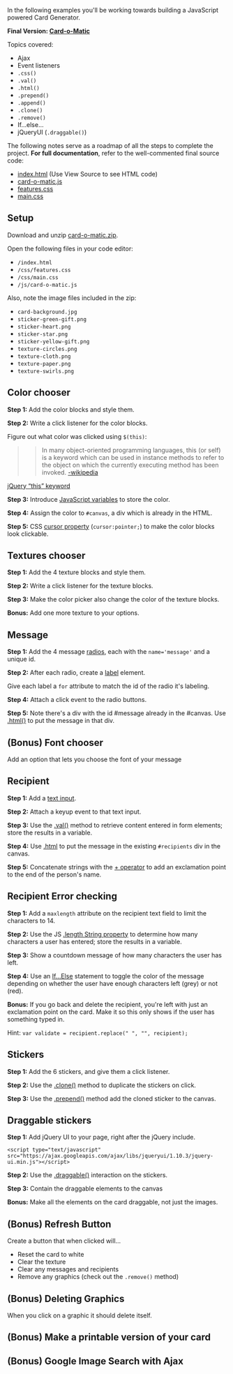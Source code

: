 
In the following examples you'll be working towards building a JavaScript powered Card Generator.

**Final Version: [Card-o-Matic](/examples/_js/card-o-matic/)**

Topics covered:

* Ajax
* Event listeners
* `.css()`
* `.val()`
* `.html()`
* `.prepend()`
* `.append()`
* `.clone()`
* `.remove()`
* If...else...
* jQueryUI (`.draggable()`)

The following notes serve as a roadmap of all the steps to complete the project. 
**For full documentation**, refer to the well-commented final source code:

* [index.html](/examples/_js/card-o-matic/) (Use View Source to see HTML code)
* [card-o-matic.js](/examples/_js/card-o-matic/js/card-o-matic.js)
* [features.css](/examples/_js/card-o-matic/css/features.css)
* [main.css](/examples/_js/card-o-matic/css/main.css)



## Setup
Download and unzip [card-o-matic.zip](/examples/_js/card-o-matic/card-o-matic.zip).

Open the following files in your code editor:

* `/index.html`
* `/css/features.css`
* `/css/main.css`
* `/js/card-o-matic.js`

Also, note the image files included in the zip:

* `card-background.jpg`
* `sticker-green-gift.png`
* `sticker-heart.png`
* `sticker-star.png`
* `sticker-yellow-gift.png`
* `texture-circles.png`
* `texture-cloth.png`
* `texture-paper.png`
* `texture-swirls.png`

## Color chooser
**Step 1:** Add the color blocks and style them.

**Step 2:** Write a click listener for the color blocks.

Figure out what color was clicked using `$(this)`:

>>In many object-oriented programming languages, this (or self) is a keyword which can be used in instance methods to refer to the object on which the currently executing method has been invoked. [-wikipedia](http://en.wikipedia.org/wiki/This_%28computer_science%29)

[jQuery &ldquo;this&rdquo; keyword](http://learn.jquery.com/javascript-101/this-keyword/)

**Step 3:** Introduce [JavaScript variables](https://developer.mozilla.org/en-US/docs/Web/JavaScript/Guide/Values,_variables,_and_literals#Declaring_variables) to store the color.

**Step 4:** Assign the color to `#canvas`, a div which is already in the HTML.

**Step 5:** CSS [cursor property](https://developer.mozilla.org/en-US/docs/Web/CSS/cursor) (`cursor:pointer;`) to make the color blocks look clickable.

## Textures chooser

**Step 1:** Add the 4 texture blocks and style them.

**Step 2:** Write a click listener for the texture blocks.

**Step 3:** Make the color picker also change the color of the texture blocks.


**Bonus:** Add one more texture to your options.

## Message

**Step 1:** Add the 4 message [radios](https://developer.mozilla.org/en-US/docs/XUL/radio), each with the `name='message'` and a unique id.

**Step 2:** After each radio, create a [label](https://developer.mozilla.org/en-US/docs/Web/HTML/Element/label) element. 

Give each label a `for` attribute to match the id of the radio it's labeling.

**Step 4:** Attach a click event to the radio buttons.

**Step 5:** Note there's a div with the id #message already in the #canvas. Use [.html()](http://api.jquery.com/html/) to put the message in that div.

## (Bonus) Font chooser
Add an option that lets you choose the font of your message

## Recipient

**Step 1:** Add a [text input](https://developer.mozilla.org/en-US/docs/Web/HTML/Element/Input#A_simple_input_box).

**Step 2:** Attach a keyup event to that text input.

**Step 3:** Use the [.val()](http://api.jquery.com/val) method to retrieve content entered in form elements; store the results in a variable.

**Step 4:** Use [.html](http://api.jquery.com/html) to put the message in the existing `#recipients` div in the canvas.

**Step 5:** Concatenate strings with the [+ operator](https://developer.mozilla.org/en-US/docs/Web/JavaScript/Reference/Operators/String_Operators) to add an exclamation point to the end of the person's name.

## Recipient Error checking

**Step 1:** Add a `maxlength` attribute on the recipient text field to limit the characters to 14.

**Step 2:** Use the JS [.length String property](https://developer.mozilla.org/en-US/docs/Web/JavaScript/Reference/Global_Objects/String/length) to determine how many characters a user has entered; store the results in a variable.

**Step 3:** Show a countdown message of how many characters the user has left.

**Step 4:** Use an [If...Else](https://developer.mozilla.org/en-US/docs/Web/JavaScript/Reference/Statements/if...else) statement to toggle the color of the message depending on whether the user have enough characters left (grey) or not (red).


**Bonus:** If you go back and delete the recipient, you're left with just an exclamation point on the card. Make it so this only shows if the user has something typed in.

Hint: `var validate = recipient.replace(" ", "", recipient);`

## Stickers
**Step 1:** Add the 6 stickers, and give them a click listener.

**Step 2:** Use the [.clone()](http://api.jquery.com/clone) method to duplicate the stickers on click.

**Step 3:** Use the [.prepend()](http://api.jquery.com/prepend) method add the cloned sticker to the canvas.

## Draggable stickers
**Step 1:** Add jQuery UI to your page, right after the jQuery include.

	<script type="text/javascript" src="https://ajax.googleapis.com/ajax/libs/jqueryui/1.10.3/jquery-ui.min.js"></script>
	
**Step 2:** Use the [.draggable()](http://jqueryui.com/draggable/) interaction on the stickers.

**Step 3:** Contain the draggable elements to the canvas

**Bonus:** Make all the elements on the card draggable, not just the images.


## (Bonus) Refresh Button
Create a button that when clicked will...

* Reset the card to white
* Clear the texture
* Clear any messages and recipients
* Remove any graphics (check out the `.remove()` method)

## (Bonus) Deleting Graphics
When you click on a graphic it should delete itself.

## (Bonus) Make a printable version of your card

## (Bonus) Google Image Search with Ajax
     





